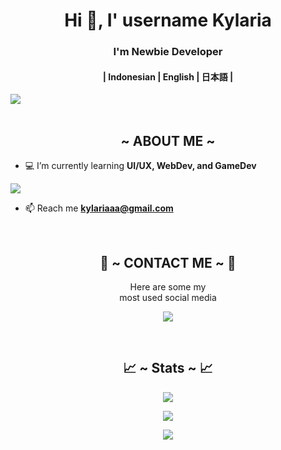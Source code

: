 <h1 align="center">Hi 👋, I' username Kylaria</h1>
<h3 align="center">I'm Newbie Developer</h3>
<h4 align="center">| Indonesian | English | 日本語 |</h4>
<img src="https://cdn.donmai.us/original/07/ae/07aeeca3a430d149e1feef495e0b5de1.gif">
<br><br>

<div>
  <h2 align="center">  ~ ABOUT ME ~  </h2>
</div>

- 💻 I’m currently learning **UI/UX, WebDev, and GameDev**
<a>
  <img src="https://welcometoux.com/wp-content/uploads/2019/12/gif.gif">
  </a>

- 📫 Reach me **kylariaaa@gmail.com**

<br>
<h2 align="center"> 📝 ~ CONTACT ME ~ 📝 </h2>

<p align="center">Here are some my <br>
most used social media</p>

<p align="center">
  <a href="https://www.instagram.com/kylaria.cmo3/" target="_blank"><img src="https://img.shields.io/badge/-kylaria.cmo3_-ocean?&style=for-the-badge&logo=Instagram&logoColor=white"/></a>
</p>
</div>
<br>
<h2 align="center"> 📈 ~ Stats ~ 📈 </h2>

<p align="center">
  <a href="https://github.com/kylariaaa"><img src="https://github-readme-stats.vercel.app/api?username=kylariaaa&theme=tokyonight&show_icons=true"/></a>
</p>

<p align="center">
  <a href="https://github.com/kylariaaa"><img src="https://github-readme-streak-stats.herokuapp.com/?user=kylariaaa&theme=tokyonight&hide_border=false&properties=background&border=%239611C5FF" /><a>
</p>
    
<p align="center">
  <a href="https://github.com/kylariaaa"><img src="https://github-profile-trophy.vercel.app/?username=kylariaaa&theme=radical&margin-w=20&no-bg=true&no-frame=false" /><a>
</p>
